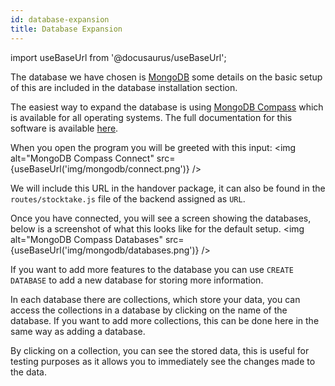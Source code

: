 ```yaml
---
id: database-expansion
title: Database Expansion
---
```


import useBaseUrl from '@docusaurus/useBaseUrl';

The database we have chosen is [MongoDB](https://www.mongodb.com/)
some details on the basic setup of this are included in the database installation section.

The easiest way to expand the database is using [MongoDB Compass](https://www.mongodb.com/products/compass)
which is available for all operating systems. The full documentation for this software is available [here](https://docs.mongodb.com/compass/master/).

When you open the program you will be greeted with this input:
<img alt="MongoDB Compass Connect" src={useBaseUrl('img/mongodb/connect.png')} />

We will include this URL in the handover package, it can also be found in the `routes/stocktake.js` file of the backend assigned as `URL`.

Once you have connected, you will see a screen showing the databases, below is a screenshot of what this looks like for the default setup.
<img alt="MongoDB Compass Databases" src={useBaseUrl('img/mongodb/databases.png')} />

If you want to add more features to the database you can use `CREATE DATABASE` to add a new database for storing more information.

In each database there are collections, which store your data, you can access the collections in
a database by clicking on the name of the database. If you want to add more collections, this can be done here
in the same way as adding a database.

By clicking on a collection, you can see the stored data, this is useful for testing purposes as it allows
you to immediately see the changes made to the data.